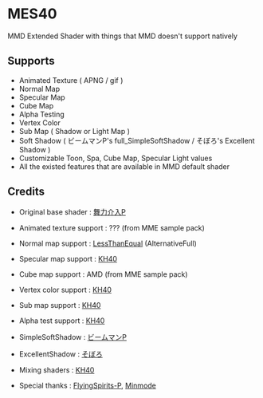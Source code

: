 # MES40
MMD Extended Shader with things that MMD doesn't support natively

## Supports
  - Animated Texture ( APNG / gif )
  - Normal Map
  - Specular Map
  - Cube Map
  - Alpha Testing
  - Vertex Color
  - Sub Map ( Shadow or Light Map )
  - Soft Shadow ( ビームマンP's full_SimpleSoftShadow / そぼろ's Excellent Shadow )
  - Customizable Toon, Spa, Cube Map, Specular Light values
  - All the existed features that are available in MMD default shader
  
  ## Credits
  - Original base shader : [舞力介入P](https://www.nicovideo.jp/user/282266)
  - Animated texture support : ??? (from MME sample pack)
  - Normal map support : [LessThanEqual](https://twitter.com/lessthanequal?lang=en) (AlternativeFull)
  - Specular map support : [KH40](https://www.deviantart.com/khoast40)
  - Cube map support : AMD (from MME sample pack)
  - Vertex color support : [KH40](https://www.deviantart.com/khoast40)
  - Sub map support : [KH40](https://www.deviantart.com/khoast40)
  - Alpha test support : [KH40](https://www.deviantart.com/khoast40)
  - SimpleSoftShadow : [ビームマンP](https://w.atwiki.jp/beamman)
  - ExcellentShadow : [そぼろ](https://www.nicovideo.jp/mylist/17392230)
  
  - Mixing shaders : [KH40](https://www.deviantart.com/khoast40)
  - Special thanks : [FlyingSpirits-P](https://www.deviantart.com/flyingspirits-p), [Minmode](https://www.deviantart.com/minmode)
  
